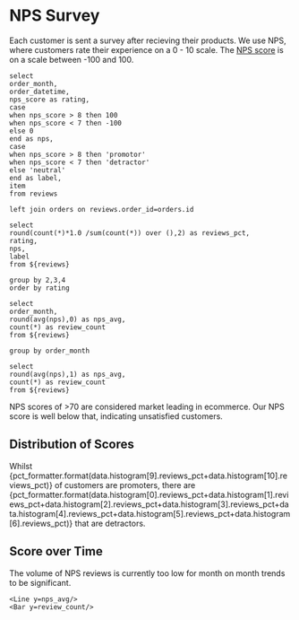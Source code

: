 # NPS Survey

Each customer is sent a survey after recieving their products. We use NPS, where customers rate their experience on a 0 - 10 scale. The [NPS score](https://delighted.com/nps-calculator) is on a scale between -100 and 100.


```reviews
select 
order_month,
order_datetime,
nps_score as rating,
case 
when nps_score > 8 then 100
when nps_score < 7 then -100
else 0
end as nps,
case 
when nps_score > 8 then 'promotor'
when nps_score < 7 then 'detractor'
else 'neutral'
end as label,
item
from reviews

left join orders on reviews.order_id=orders.id

```

```histogram
select 
round(count(*)*1.0 /sum(count(*)) over (),2) as reviews_pct,
rating,
nps,
label
from ${reviews}

group by 2,3,4
order by rating
```



```nps_over_time
select 
order_month,
round(avg(nps),0) as nps_avg,
count(*) as review_count
from ${reviews}

group by order_month
```

```nps_to_date
select 
round(avg(nps),1) as nps_avg,
count(*) as review_count
from ${reviews}
```

<BigValue data={nps_to_date} value=nps_avg title="NPS Average to date"/>

NPS scores of >70 are considered market leading in ecommerce. Our NPS score is well below that, indicating unsatisfied customers.

## Distribution of Scores

Whilst {pct_formatter.format(data.histogram[9].reviews_pct+data.histogram[10].reviews_pct)} of customers are promoters, there are {pct_formatter.format(data.histogram[0].reviews_pct+data.histogram[1].reviews_pct+data.histogram[2].reviews_pct+data.histogram[3].reviews_pct+data.histogram[4].reviews_pct+data.histogram[5].reviews_pct+data.histogram[6].reviews_pct)} that are detractors.


<BarChart 
    data={data.histogram} 
    title='NPS review score distribution'
    x=rating
    y=reviews_pct
    series=label
/>

## Score over Time

The volume of NPS reviews is currently too low for month on month trends to be significant.

<Chart 
    data={data.nps_over_time}
    title='Average NPS Score and # of Reviews (2019 - 2022)'
    subtitle='#,#' >
    
    <Line y=nps_avg/>
    <Bar y=review_count/>
</Chart>




<style>
    table {
        width: 100%;
        padding-bottom: 20px;
        
    }
    th {
        font-size: 32px;
    }
</style>



<script>


var pct_formatter = new Intl.NumberFormat('en-US', {
  style: 'percent',
  // These options are needed to rou//nd to whole numbers if that's what you want.
  minimumFractionDigits: 1, // (this suffices for whole numbers, but will print 2500.10 as $2,500.1)
  //maximumFractionDigits: 0, // (causes 2500.99 to be printed as $2,501)
});

</script>